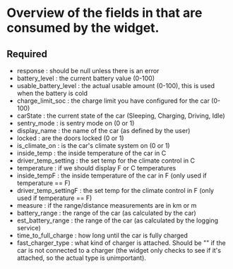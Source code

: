 # Overview of the fields in that are consumed by the widget.

## Required

* response : should be null unless there is an error
* battery_level : the current battery value (0-100)
* usable_battery_level : the actual usable amount (0-100), this is used when the battery is cold
* charge_limit_soc : the charge limit you have configured for the car (0-100)
* carState : the current state of the car (Sleeping, Charging, Driving, Idle)
* sentry_mode : is sentry mode on (0 or 1)
* display_name : the name of the car (as defined by the user)
* locked : are the doors locked (0 or 1)
* is_climate_on : is the car's climate system on (0 or 1)
* inside_temp : the inside temperature of the car in C
* driver_temp_setting : the set temp for the climate control in C
* temperature : if we should display F or C temperatures
* inside_tempF : the inside temperature of the car in F (only used if temperature == F)
* driver_temp_settingF : the set temp for the climate control in F (only used if temperature == F)
* measure : if the range/distance measurements are in km or m
* battery_range : the range of the car (as calculated by the car)
* est_battery_range : the range of the car (as calculated by the logging service)
* time_to_full_charge : how long until the car is fully charged
* fast_charger_type : what kind of charger is attached. Should be "<invalid>" if the car is not connected to a charger (the widget only checks to see if it's attached, so the actual type is unimportant).
